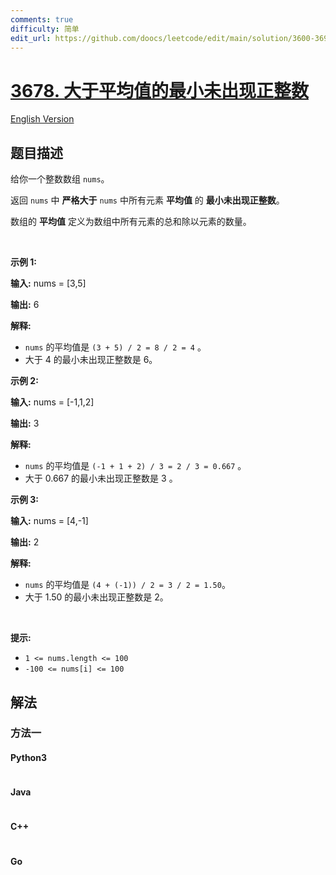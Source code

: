 ```yaml
---
comments: true
difficulty: 简单
edit_url: https://github.com/doocs/leetcode/edit/main/solution/3600-3699/3678.Smallest%20Absent%20Positive%20Greater%20Than%20Average/README.md
---
```


<!-- problem:start -->

# [3678. 大于平均值的最小未出现正整数](https://leetcode.cn/problems/smallest-absent-positive-greater-than-average)

[English Version](/solution/3600-3699/3678.Smallest%20Absent%20Positive%20Greater%20Than%20Average/README_EN.md)

## 题目描述

<!-- description:start -->

<p>给你一个整数数组 <code>nums</code>。</p>

<p>返回 <code>nums</code> 中 <strong>严格大于</strong> <code>nums</code> 中所有元素 <strong>平均值</strong> 的 <strong>最小未出现正整数</strong>。</p>
数组的 <strong>平均值</strong> 定义为数组中所有元素的总和除以元素的数量。

<p>&nbsp;</p>

<p><strong class="example">示例 1:</strong></p>

<div class="example-block">
<p><strong>输入:</strong> <span class="example-io">nums = [3,5]</span></p>

<p><strong>输出:</strong> <span class="example-io">6</span></p>

<p><strong>解释:</strong></p>

<ul>
	<li><code>nums</code> 的平均值是 <code>(3 + 5) / 2 = 8 / 2 = 4</code> 。</li>
	<li>大于 4 的最小未出现正整数是 6。</li>
</ul>
</div>

<p><strong class="example">示例 2:</strong></p>

<div class="example-block">
<p><strong>输入:</strong> <span class="example-io">nums = [-1,1,2]</span></p>

<p><strong>输出:</strong> <span class="example-io">3</span></p>

<p><strong>解释:</strong></p>

<ul>
	<li><code>nums</code> 的平均值是 <code>(-1 + 1 + 2) / 3 = 2 / 3 = 0.667</code> 。</li>
	<li>大于 0.667 的最小未出现正整数是 3 。</li>
</ul>
</div>

<p><strong class="example">示例 3:</strong></p>

<div class="example-block">
<p><strong>输入:</strong> <span class="example-io">nums = [4,-1]</span></p>

<p><strong>输出:</strong> <span class="example-io">2</span></p>

<p><strong>解释:</strong></p>

<ul>
	<li><code>nums</code> 的平均值是 <code>(4 + (-1)) / 2 = 3 / 2 = 1.50</code>。</li>
	<li>大于 1.50 的最小未出现正整数是 2。</li>
</ul>
</div>

<p>&nbsp;</p>

<p><strong>提示:</strong></p>

<ul>
	<li><code>1 &lt;= nums.length &lt;= 100</code></li>
	<li><code>-100 &lt;= nums[i] &lt;= 100</code></li>
</ul>

<!-- description:end -->

## 解法

<!-- solution:start -->

### 方法一

<!-- tabs:start -->

#### Python3

```python

```

#### Java

```java

```

#### C++

```cpp

```

#### Go

```go

```

<!-- tabs:end -->

<!-- solution:end -->

<!-- problem:end -->
